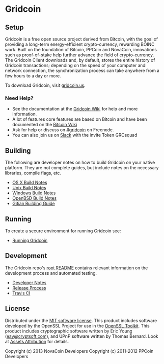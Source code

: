 Gridcoin
=============

Setup
---------------------
Gridcoin is a free open source project derived from Bitcoin, with
the goal of providing a long-term energy-efficient crypto-currency, rewarding BOINC work.
Built on the foundation of Bitcoin, PPCoin and NovaCoin, innovations such as proof-of-stake
help further advance the field of crypto-currency. The Gridcoin Client downloads and, by default, stores the entire history of Gridcoin transactions; depending on the speed of your computer and network connection, the synchronization process can take anywhere from a few hours to a day or more.

To download Gridcoin, visit [gridcoin.us](https://gridcoin.us).

### Need Help?

* See the documentation at the [Gridcoin Wiki](https://wiki.gridcoin.us/Main_Page)
for help and more information.
* A lot of features core features are based on Bitcoin and have been documented on the [Bitcoin Wiki](https://en.bitcoin.it/wiki/Main_Page)
* Ask for help or discuss on [#gridcoin](https://webchat.freenode.net?channels=gridcoin) on Freenode.
* You can also join us on [Slack](https://grcinvite.herokuapp.com/) with the invite Token GRCsquad

Building
---------------------
The following are developer notes on how to build Gridcoin on your native platform. They are not complete guides, but include notes on the necessary libraries, compile flags, etc.

- [OS X Build Notes](build-macos.md)
- [Unix Build Notes](build-unix.md)
- [Windows Build Notes](build-windows.md)
- [OpenBSD Build Notes](build-openbsd.md)
- [Gitian Building Guide](gitian-building.md)

Running
-------
To create a secure environment for running Gridcoin see:

- [Running Gridcoin](running.md)

Development
---------------------
The Gridcoin repo's [root README](/README.md) contains relevant information on the development process and automated testing.

- [Developer Notes](coding.txt)
- [Release Process](release-process.md)
- [Travis CI](travis-ci.md)

License
---------------------
Distributed under the [MIT software license](/COPYING). 
This product includes software developed by the OpenSSL Project for use in the [OpenSSL Toolkit](https://www.openssl.org/). This product includes
cryptographic software written by Eric Young ([eay@cryptsoft.com](mailto:eay@cryptsoft.com)), and UPnP software written by Thomas Bernard. 
Look at [Assets Attribution](assets-attribution.md) for details.

Copyright (c) 2013 NovaCoin Developers
Copyright (c) 2011-2012 PPCoin Developers
